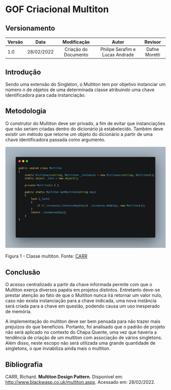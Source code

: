 # GOF Criacional Multiton

## Versionamento

| Versão |    Data    |     Modificação      |              Autor              | Revisor |
| ------ | :--------: | :------------------: | :-----------------------------: | :-----: |
| 1.0    | 28/02/2022 | Criação do Documento | Philipe Serafim e Lucas Andrade | Dafne Moretti |

<!-- NÃO ESQUECER DE ADICIONAR AO "/_sidebar.md" -->

## Introdução

Sendo uma extensão do Singleton, o Multiton tem por objetivo instanciar um número _n_ de objetos de uma determinada classe atribuindo uma chave identificadora para cada instanciação.

## Metodologia

O construtor do Multiton deve ser privado, a fim de evitar que instanciações que não seriam criadas dentro do dicionário já estabelecido. Também deve existir um método que retorne um objeto do dicionário a partir de uma chave identificadora passada como argumento.

![](../../assets/images/multiton.png)

Figura 1 - Classe multiton. Fonte: [CARR](http://www.blackwasp.co.uk/multiton.aspx)

## Conclusão

O acesso centralizado a partir da chave informada permite com que o Multiton exerça diversos papéis em projetos distintos. Entretanto deve-se prestar atenção ao fato de que o Multiton nunca irá retornar um valor nulo, caso não exista instanciação para a chave indicada, uma nova instância será criada para a chave em questão, podendo causa um uso inesperado de memória.

A implementação do multiton deve ser bem pensada para não trazer mais prejuízos do que benefícios. Portanto, foi analisado que o padrão de projeto não será aplicado no contexto do Chapa Quente, uma vez que haveria a tendência de criação de um multiton com associação de vários singletons. Além disso, neste escopo não será utilizada uma grande quantidade de singletons, o que inviabiliza ainda mais o multiton. 

## Bibliografia

CARR, Richard. **Multiton Design Pattern**. Disponível em: http://www.blackwasp.co.uk/multiton.aspx. Acessado em: 28/02/2022.
